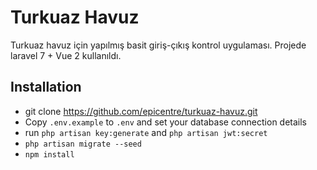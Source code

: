 # Turkuaz Havuz

Turkuaz havuz için yapılmış basit giriş-çıkış kontrol uygulaması. Projede laravel 7 + Vue 2 kullanıldı.


## Installation

- git clone https://github.com/epicentre/turkuaz-havuz.git
- Copy `.env.example` to `.env` and set your database connection details
- run `php artisan key:generate` and `php artisan jwt:secret`
- `php artisan migrate --seed`
- `npm install`



